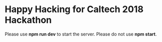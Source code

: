 # Happy Hacking for Caltech 2018 Hackathon

Please use **npm run dev** to start the server.
Please do not use **npm start**.